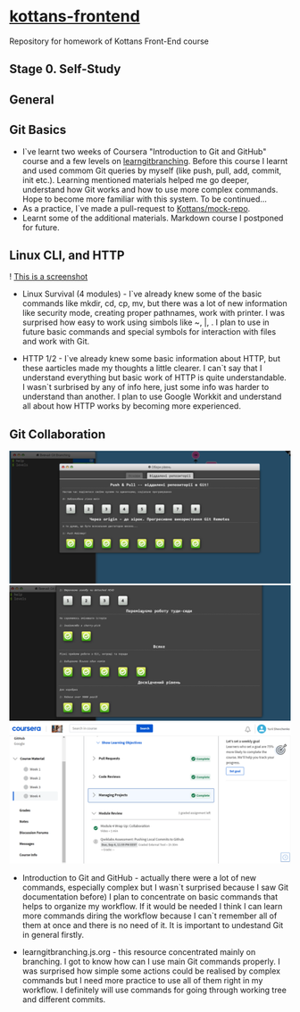# [kottans-frontend](https://github.com/kottans/frontend)

Repository for homework of Kottans Front-End course

## Stage 0. Self-Study

## General

## Git Basics

- I`ve learnt two weeks of Coursera "Introduction to Git and GitHub" course and a few levels on [learngitbranching](learngitbranching.js.org). Before this course I learnt and used commom Git queries by myself (like push, pull, add, commit, init etc.). Learning mentioned materials helped me go deeper, understand how Git works and how to use more complex commands. Hope to become more familiar with this system. To be continued...
- As a practice, I`ve made a pull-request to [Kottans/mock-repo](https://github.com/kottans/mock-repo.git).
- Learnt some of the additional materials. Markdown course I postponed for future.

## Linux CLI, and HTTP

!
[This is a screenshot](task_linux_cli/Screenshot2022-08-11204150.png)

- Linux Survival (4 modules) - I\`ve already knew some of the basic commands like mkdir, cd, cp, mv, but there was a lot of new information like security mode, creating proper pathnames, work with printer. I was surprised how easy to work using simbols like ~, |, . I plan to use in future basic commands and special symbols for interaction with files and work with Git.

- HTTP 1/2 - I\`ve already knew some basic information about HTTP, but these aarticles made my thoughts a little clearer. I can\`t say that I understand everything but basic work of HTTP is quite understandable. I wasn\`t surbrised by any of info here, just some info was harder to understand than another. I plan to use Google Workkit and understand all about how HTTP works by becoming more experienced.

## Git Collaboration

![This is a screenshot](task_git_collaboration/branching_Screenshot2022-08-12145736.png)
![This is a screenshot](task_git_collaboration/brenching_Screenshot2022-08-12145655.png)
![This is a screenshot](task_git_collaboration/coursera_Screenshot2022-08-12145841.png)

- Introduction to Git and GitHub - actually there were a lot of new commands, especially complex but I wasn\`t surprised because I saw Git documentation before) I plan to concentrate on basic commands that helps to organize my workflow. If it would be needed I think I can learn more commands diring the workflow because I can\`t remember all of them at once and there is no need of it. It is important to undestand Git in general firstly.

- learngitbranching.js.org - this resource concentrated mainly on branching. I got to know how can I use main Git commands properly. I was surprised how simple some actions could be realised by complex commands but I need more practice to use all of them right in my workflow. I definitely will use commands for going through working tree and different commits.



